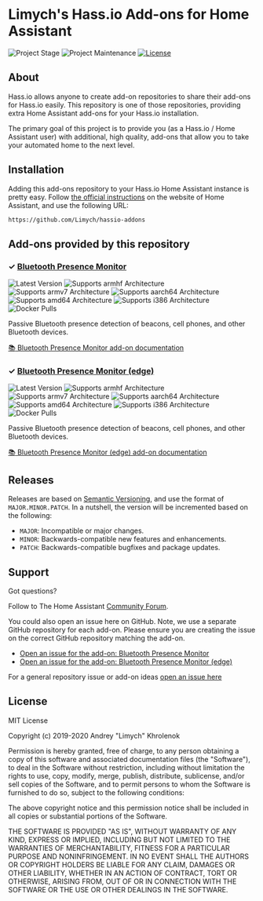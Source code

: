 # Limych's Hass.io Add-ons for Home Assistant

![Project Stage][project-stage-shield]
![Project Maintenance](https://img.shields.io/badge/maintainer-Andrey%20Khrolenok%20%40Limych-blue.svg)
[![License][license-shield]](LICENSE)

## About

Hass.io allows anyone to create add-on repositories to share their add-ons for
Hass.io easily. This repository is one of those repositories, providing extra
Home Assistant add-ons for your Hass.io installation.

The primary goal of this project is to provide you (as a Hass.io /
Home Assistant user) with additional, high quality, add-ons that allow you to
take your automated home to the next level.

## Installation

Adding this add-ons repository to your Hass.io Home Assistant instance is
pretty easy. Follow [the official instructions][third-party-addons] on the
website of Home Assistant, and use the following URL:

```txt
https://github.com/Limych/hassio-addons
```

## Add-ons provided by this repository

### &#10003; [Bluetooth Presence Monitor][addon-presence-monitor]

![Latest Version][presence-monitor-version-shield]
![Supports armhf Architecture][presence-monitor-armhf-shield]
![Supports armv7 Architecture][presence-monitor-armv7-shield]
![Supports aarch64 Architecture][presence-monitor-aarch64-shield]
![Supports amd64 Architecture][presence-monitor-amd64-shield]
![Supports i386 Architecture][presence-monitor-i386-shield]
![Docker Pulls][presence-monitor-pulls-shield]

Passive Bluetooth presence detection of beacons, cell phones, and other Bluetooth devices.

[:books: Bluetooth Presence Monitor add-on documentation][addon-doc-presence-monitor]

### &#10003; [Bluetooth Presence Monitor (edge)][addon-presence-monitor-edge]

![Latest Version][presence-monitor-edge-version-shield]
![Supports armhf Architecture][presence-monitor-edge-armhf-shield]
![Supports armv7 Architecture][presence-monitor-edge-armv7-shield]
![Supports aarch64 Architecture][presence-monitor-edge-aarch64-shield]
![Supports amd64 Architecture][presence-monitor-edge-amd64-shield]
![Supports i386 Architecture][presence-monitor-edge-i386-shield]
![Docker Pulls][presence-monitor-edge-pulls-shield]

Passive Bluetooth presence detection of beacons, cell phones, and other Bluetooth devices.

[:books: Bluetooth Presence Monitor (edge) add-on documentation][addon-doc-presence-monitor-edge]

## Releases

Releases are based on [Semantic Versioning][semver], and use the format
of ``MAJOR.MINOR.PATCH``. In a nutshell, the version will be incremented
based on the following:

- ``MAJOR``: Incompatible or major changes.
- ``MINOR``: Backwards-compatible new features and enhancements.
- ``PATCH``: Backwards-compatible bugfixes and package updates.

## Support

Got questions?

Follow to The Home Assistant [Community Forum][forum].

You could also open an issue here on GitHub. Note, we use a separate
GitHub repository for each add-on. Please ensure you are creating the issue
on the correct GitHub repository matching the add-on.

- [Open an issue for the add-on: Bluetooth Presence Monitor][presence-monitor-issue]
- [Open an issue for the add-on: Bluetooth Presence Monitor (edge)][presence-monitor-edge-issue]

For a general repository issue or add-on ideas [open an issue here][issue]

## License

MIT License

Copyright (c) 2019-2020 Andrey "Limych" Khrolenok

Permission is hereby granted, free of charge, to any person obtaining a copy
of this software and associated documentation files (the "Software"), to deal
in the Software without restriction, including without limitation the rights
to use, copy, modify, merge, publish, distribute, sublicense, and/or sell
copies of the Software, and to permit persons to whom the Software is
furnished to do so, subject to the following conditions:

The above copyright notice and this permission notice shall be included in all
copies or substantial portions of the Software.

THE SOFTWARE IS PROVIDED "AS IS", WITHOUT WARRANTY OF ANY KIND, EXPRESS OR
IMPLIED, INCLUDING BUT NOT LIMITED TO THE WARRANTIES OF MERCHANTABILITY,
FITNESS FOR A PARTICULAR PURPOSE AND NONINFRINGEMENT. IN NO EVENT SHALL THE
AUTHORS OR COPYRIGHT HOLDERS BE LIABLE FOR ANY CLAIM, DAMAGES OR OTHER
LIABILITY, WHETHER IN AN ACTION OF CONTRACT, TORT OR OTHERWISE, ARISING FROM,
OUT OF OR IN CONNECTION WITH THE SOFTWARE OR THE USE OR OTHER DEALINGS IN THE
SOFTWARE.

[addon-presence-monitor]: https://github.com/Limych/addon-presence-monitor/tree/v0.3.5
[addon-doc-presence-monitor]: https://github.com/Limych/addon-presence-monitor/blob/v0.3.5/README.md
[presence-monitor-issue]: https://github.com/Limych/addon-presence-monitor/issues
[presence-monitor-version-shield]: https://img.shields.io/badge/version-v0.3.5-blue.svg
[presence-monitor-pulls-shield]: https://img.shields.io/docker/pulls/limych/hassio-presence-monitor-armhf.svg
[presence-monitor-aarch64-shield]: https://img.shields.io/badge/aarch64-yes-green.svg
[presence-monitor-amd64-shield]: https://img.shields.io/badge/amd64-yes-green.svg
[presence-monitor-armhf-shield]: https://img.shields.io/badge/armhf-yes-green.svg
[presence-monitor-armv7-shield]: https://img.shields.io/badge/armv7-yes-green.svg
[presence-monitor-i386-shield]: https://img.shields.io/badge/i386-yes-green.svg
[addon-presence-monitor-edge]: https://github.com/Limych/addon-presence-monitor/tree/v0.3.5
[addon-doc-presence-monitor-edge]: https://github.com/Limych/addon-presence-monitor/blob/v0.3.5/README.md
[presence-monitor-edge-issue]: https://github.com/Limych/addon-presence-monitor/issues
[presence-monitor-edge-version-shield]: https://img.shields.io/badge/version-v0.3.5-blue.svg
[presence-monitor-edge-pulls-shield]: https://img.shields.io/docker/pulls/limych/hassio-presence-monitor-armhf.svg
[presence-monitor-edge-aarch64-shield]: https://img.shields.io/badge/aarch64-yes-green.svg
[presence-monitor-edge-amd64-shield]: https://img.shields.io/badge/amd64-yes-green.svg
[presence-monitor-edge-armhf-shield]: https://img.shields.io/badge/armhf-yes-green.svg
[presence-monitor-edge-armv7-shield]: https://img.shields.io/badge/armv7-yes-green.svg
[presence-monitor-edge-i386-shield]: https://img.shields.io/badge/i386-yes-green.svg
[forum-shield]: https://img.shields.io/badge/community-forum-brightgreen.svg
[forum]: https://community.home-assistant.io?u=limych
[issue]: https://github.com/Limych/hassio-addons/issues
[license-shield]: https://img.shields.io/github/license/Limych/hassio-addons.svg
[project-stage-shield]: https://img.shields.io/badge/project%20stage-production%20ready-brightgreen.svg
[semver]: http://semver.org/spec/v2.0.0.html
[third-party-addons]: https://www.home-assistant.io/hassio/installing_third_party_addons/